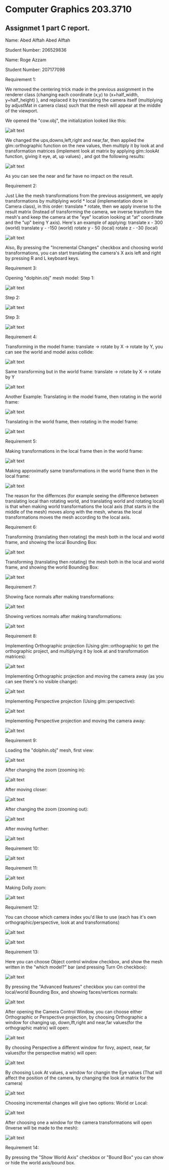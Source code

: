 # Computer Graphics 203.3710
## Assignmet 1 part C report.

Name: Abed Alftah Abed Alftah

Student Number: 206529836

Name: Roge Azzam

Student Number: 207177098

Requirement 1:

We removed the centering trick made in the previous assignment in the renderer class (changing each coordinate
 (x,y) to (x+half_width, y+half_height) ), and replaced it by translating the camera itself (multiplying by adjustMat in camera class) such that the mesh will appear at the middle of the viewport.
 
 We opened the "cow.obj", the initialization looked like this:


![alt text](https://github.com/HaifaGraphicsCourses/computer-graphics-2023-abedalftah-rogeazzam/blob/master/Assignment1Report/FirstReq1.png)


We changed the ups,downs,left,right and near,far, then applied the glm::orthographic function on the new values, then multiply it by look at and transformation matrices (implement look at matrix by applying glm::lookAt function, giving it eye, at, up values) , and got the following results:


![alt text](https://github.com/HaifaGraphicsCourses/computer-graphics-2023-abedalftah-rogeazzam/blob/master/Assignment1Report/FirstReq2.png)


As you can see the near and far have no impact on the result.



Requirement 2:

Just Like the mesh transformations from the previous assignment, we apply transformations by multiplying world * local (implementation done in Camera class), in this order: translate * rotate, then we apply inverse to the result matrix (Instead of transforming the camera, we inverse transform the mesh's and keep the camera at the "eye" location looking at "at" coordinate and the "up" being Y axis).
Here's an example of applying:
translate x - 300 (world) 
translate y - -150 (world) 
rotate y - 50 (local) 
rotate z - -30 (local) 

![alt text](https://github.com/HaifaGraphicsCourses/computer-graphics-2023-abedalftah-rogeazzam/blob/master/Assignment1Report/SecondReq.png)

Also, By pressing the "Incremental Changes" checkbox and choosing world transformations, you can start translating the camera's X axis left and right by pressing R and L keyboard keys.


Requirement 3:

Opening "dolphin.obj" mesh model:
Step 1:

![alt text](https://github.com/HaifaGraphicsCourses/computer-graphics-2023-abedalftah-rogeazzam/blob/master/Assignment1Report/ThirdReq1.png)

Step 2:

![alt text](https://github.com/HaifaGraphicsCourses/computer-graphics-2023-abedalftah-rogeazzam/blob/master/Assignment1Report/ThirdReq2.png)

Step 3:

![alt text](https://github.com/HaifaGraphicsCourses/computer-graphics-2023-abedalftah-rogeazzam/blob/master/Assignment1Report/ThirdReq3.png)


Requirement 4:

Transforming in the model frame: translate -> rotate by X -> rotate by Y, you can see the world and model axiss collide:

![alt text](https://github.com/HaifaGraphicsCourses/computer-graphics-2023-abedalftah-rogeazzam/blob/master/Assignment1Report/FourthReq1.png)

Same transforming but in the world frame: translate -> rotate by X -> rotate by Y

![alt text](https://github.com/HaifaGraphicsCourses/computer-graphics-2023-abedalftah-rogeazzam/blob/master/Assignment1Report/FourthReq2.png)

Another Example:
Translating in the model frame, then rotating in the world frame:

![alt text](https://github.com/HaifaGraphicsCourses/computer-graphics-2023-abedalftah-rogeazzam/blob/master/Assignment1Report/FourthReq3.png)

Translating in the world frame, then rotating in the model frame:

![alt text](https://github.com/HaifaGraphicsCourses/computer-graphics-2023-abedalftah-rogeazzam/blob/master/Assignment1Report/FourthReq4.png)



Requirement 5:

Making transformations in the local frame then in the world frame:

![alt text](https://github.com/HaifaGraphicsCourses/computer-graphics-2023-abedalftah-rogeazzam/blob/master/Assignment1Report/local-world.gif)

Making approximatly same transformations in the world frame then in the local frame:

![alt text](https://github.com/HaifaGraphicsCourses/computer-graphics-2023-abedalftah-rogeazzam/blob/master/Assignment1Report/world-local.gif)

The reason for the differnces (for example seeing the difference between translating local than rotating world, and translating world and rotating local) is that when making world transformations the local axis (that starts in the middle of the mesh) moves along with the mesh, wheras the local transformations moves the mesh according to the local axis. 



Requirement 6:

Transforming (translating then rotating) the mesh both in the local and world frame, and showing the local Bounding Box:

![alt text](https://github.com/HaifaGraphicsCourses/computer-graphics-2023-abedalftah-rogeazzam/blob/master/Assignment1Report/SixthReq1.png)

Transforming (translating then rotating) the mesh both in the local and world frame, and showing the world Bounding Box:

![alt text](https://github.com/HaifaGraphicsCourses/computer-graphics-2023-abedalftah-rogeazzam/blob/master/Assignment1Report/SixthReq2.png)



Requirement 7:

Showing face normals after making transformations:

![alt text](https://github.com/HaifaGraphicsCourses/computer-graphics-2023-abedalftah-rogeazzam/blob/master/Assignment1Report/SeventhReq1.jpeg)

Showing vertices normals after making transformations:

![alt text](https://github.com/HaifaGraphicsCourses/computer-graphics-2023-abedalftah-rogeazzam/blob/master/Assignment1Report/SeventhReq2.jpeg)


Requirement 8:

Implementing Orthographic projection (Using glm::orthographic to get the orthographic project, and multiplying it by look at and transformation matrices):

![alt text](https://github.com/HaifaGraphicsCourses/computer-graphics-2023-abedalftah-rogeazzam/blob/master/Assignment1Report/EigthReq1.png)

Implementing Orthographic projection and moving the camera away (as you can see there's no visible change):

![alt text](https://github.com/HaifaGraphicsCourses/computer-graphics-2023-abedalftah-rogeazzam/blob/master/Assignment1Report/EigthReq2.png)

Implementing Perspective projection (Using glm::perspective):

![alt text](https://github.com/HaifaGraphicsCourses/computer-graphics-2023-abedalftah-rogeazzam/blob/master/Assignment1Report/EigthReq3.png)

Implementing Perspective projection and moving the camera away:

![alt text](https://github.com/HaifaGraphicsCourses/computer-graphics-2023-abedalftah-rogeazzam/blob/master/Assignment1Report/EigthReq4.png)


Requirement 9:

Loading the "dolphin.obj" mesh, first view:

![alt text](https://github.com/HaifaGraphicsCourses/computer-graphics-2023-abedalftah-rogeazzam/blob/master/Assignment1Report/NinthReq1.png)

After changing the zoom (zooming in):

![alt text](https://github.com/HaifaGraphicsCourses/computer-graphics-2023-abedalftah-rogeazzam/blob/master/Assignment1Report/NinthReq2.png)

After moving closer:

![alt text](https://github.com/HaifaGraphicsCourses/computer-graphics-2023-abedalftah-rogeazzam/blob/master/Assignment1Report/NinthReq3.png)

After changing the zoom (zooming out):

![alt text](https://github.com/HaifaGraphicsCourses/computer-graphics-2023-abedalftah-rogeazzam/blob/master/Assignment1Report/NinthReq4.png)

After moving further:

![alt text](https://github.com/HaifaGraphicsCourses/computer-graphics-2023-abedalftah-rogeazzam/blob/master/Assignment1Report/NinthReq5.png)


Requirement 10:

![alt text](https://github.com/HaifaGraphicsCourses/computer-graphics-2023-abedalftah-rogeazzam/blob/master/Assignment1Report/TenthReq.png)


Requirement 11:

![alt text](https://github.com/HaifaGraphicsCourses/computer-graphics-2023-abedalftah-rogeazzam/blob/master/Assignment1Report/EleventhReq1.png)

Making Dolly zoom:

![alt text](https://github.com/HaifaGraphicsCourses/computer-graphics-2023-abedalftah-rogeazzam/blob/master/Assignment1Report/EleventhReq2.png)


Requirement 12:

You can choose which camera index you'd like to use (each has it's own orthographic/perspective, look at and transformations)

![alt text](https://github.com/HaifaGraphicsCourses/computer-graphics-2023-abedalftah-rogeazzam/blob/master/Assignment1Report/TwelvthReq1.png)

![alt text](https://github.com/HaifaGraphicsCourses/computer-graphics-2023-abedalftah-rogeazzam/blob/master/Assignment1Report/TwelvthReq2.jpeg)


Requirement 13:

Here you can choose Object control window checkbox, and show the mesh written in the "which model?" bar (and pressing Turn On checkbox):

![alt text](https://github.com/HaifaGraphicsCourses/computer-graphics-2023-abedalftah-rogeazzam/blob/master/Assignment1Report/TherteenReq1.png)

By pressing the "Advanced features" checkbox you can control the local/world Bounding Box, and showing faces/vertices normals:

![alt text](https://github.com/HaifaGraphicsCourses/computer-graphics-2023-abedalftah-rogeazzam/blob/master/Assignment1Report/TherteenReq2.png)

After opening the Camera Control Window, you can choose either Orthographic or Perspective projection, by choosing Orthographic a window for changing up, down,lft,right and near,far values(for the orthographic matrix) will open:

![alt text](https://github.com/HaifaGraphicsCourses/computer-graphics-2023-abedalftah-rogeazzam/blob/master/Assignment1Report/TherteenReq3.png)

By choosing Perspective a different window for fovy, aspect, near, far values(for the perspective matrix) will open:

![alt text](https://github.com/HaifaGraphicsCourses/computer-graphics-2023-abedalftah-rogeazzam/blob/master/Assignment1Report/TherteenReq4.png)

By choosing Look At values, a window for changin the Eye values (That will affect the position of the camera, by changing the look at matrix for the camera)

![alt text](https://github.com/HaifaGraphicsCourses/computer-graphics-2023-abedalftah-rogeazzam/blob/master/Assignment1Report/TherteenReq5.png)


Choosing incremental changes will give two options: World or Local:


![alt text](https://github.com/HaifaGraphicsCourses/computer-graphics-2023-abedalftah-rogeazzam/blob/master/Assignment1Report/TherteenReq6.png)


After choosing one a window for the camera transformations will open (Inverse will be made to the mesh):

![alt text](https://github.com/HaifaGraphicsCourses/computer-graphics-2023-abedalftah-rogeazzam/blob/master/Assignment1Report/TherteenReq7.png)


Requirement 14:

By pressing the "Show World Axis" checkbox or "Bound Box" you can show or hide the world axis/bound box.

